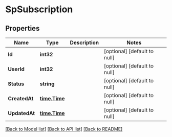 # SpSubscription

## Properties
Name | Type | Description | Notes
------------ | ------------- | ------------- | -------------
**Id** | **int32** |  | [optional] [default to null]
**UserId** | **int32** |  | [optional] [default to null]
**Status** | **string** |  | [optional] [default to null]
**CreatedAt** | [**time.Time**](time.Time.md) |  | [optional] [default to null]
**UpdatedAt** | [**time.Time**](time.Time.md) |  | [optional] [default to null]

[[Back to Model list]](../README.md#documentation-for-models) [[Back to API list]](../README.md#documentation-for-api-endpoints) [[Back to README]](../README.md)


